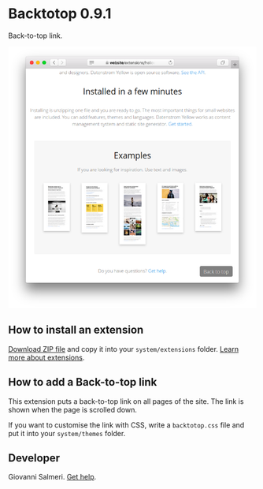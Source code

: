 # Backtotop 0.9.1

Back-to-top link.

<p align="center"><img src="SCREENSHOT.png" alt="Screenshot"></p>

## How to install an extension

[Download ZIP file](https://github.com/GiovanniSalmeri/yellow-backtotop/archive/refs/heads/main.zip) and copy it into your `system/extensions` folder. [Learn more about extensions](https://github.com/annaesvensson/yellow-update).

## How to add a Back-to-top link

This extension puts a back-to-top link on all pages of the site. The link is shown when the page is scrolled down.

If you want to customise the link with CSS, write a `backtotop.css` file and put it into your `system/themes` folder.

## Developer

Giovanni Salmeri. [Get help](https://datenstrom.se/yellow/help/).
